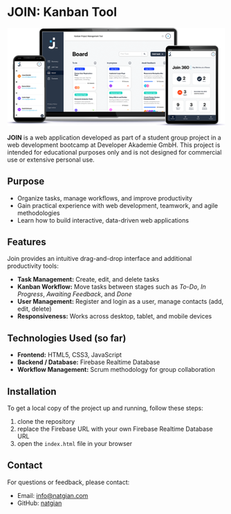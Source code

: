 # JOIN: Kanban Tool

![Join Desktop Table Mobile Mockup](assets/img/join_desktop_tablet_mobile.png)

**JOIN** is a web application developed as part of a student group project in a web development bootcamp at Developer Akademie GmbH. This project is intended for educational purposes only and is not designed for commercial use or extensive personal use.

## Purpose

- Organize tasks, manage workflows, and improve productivity
- Gain practical experience with web development, teamwork, and agile methodologies
- Learn how to build interactive, data-driven web applications

## Features

Join provides an intuitive drag-and-drop interface and additional productivity tools:

- **Task Management:** Create, edit, and delete tasks
- **Kanban Workflow:** Move tasks between stages such as _To-Do_, _In Progress_, _Awaiting Feedback_, and _Done_
- **User Management:** Register and login as a user, manage contacts (add, edit, delete)
- **Responsiveness:** Works across desktop, tablet, and mobile devices

## Technologies Used (so far)

- **Frontend:** HTML5, CSS3, JavaScript
- **Backend / Database:** Firebase Realtime Database
- **Workflow Management:** Scrum methodology for group collaboration

## Installation

To get a local copy of the project up and running, follow these steps:

1. clone the repository
2. replace the Firebase URL with your own Firebase Realtime Database URL
3. open the `index.html` file in your browser

## Contact

For questions or feedback, please contact:

- Email: <info@natgian.com>
- GitHub: [natgian](https://github.com/natgian)
